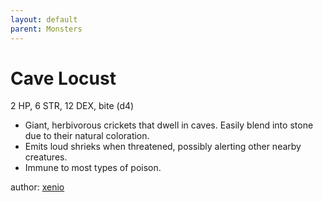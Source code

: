 ```yaml
---
layout: default
parent: Monsters 
--- 
```

# Cave Locust
2 HP, 6 STR, 12 DEX, bite (d4)  
- Giant, herbivorous crickets that dwell in caves.   Easily blend into stone due to their natural coloration.  
- Emits loud shrieks when threatened, possibly alerting other nearby creatures.  
- Immune to most types of poison.  

author: [xenio](https://xenioinabottle.blogspot.com) 

